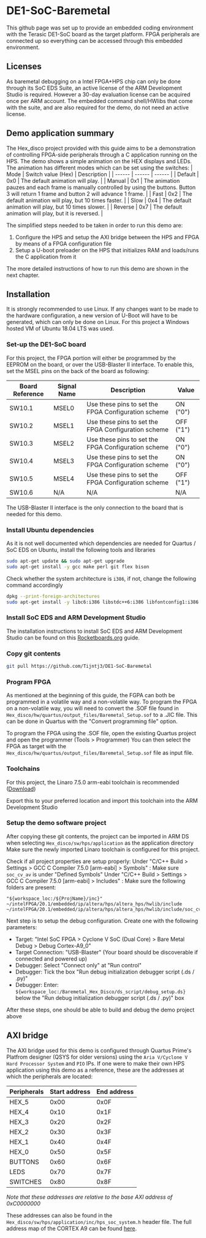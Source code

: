 # DE1-SoC-Baremetal

This github page was set up to provide an embedded coding environment with the Terasic DE1-SoC board as the target platform.
FPGA peripherals are connected up so everything can be accessed through this embedded environment.

## Licenses

As baremetal debugging on a Intel FPGA+HPS chip can only be done through its SoC EDS Suite, an active license of the ARM Development Studio is required. However a 30-day evaluation license can be acquired once per ARM account. The embedded command shell/HWlibs that come with the suite, and are also required for the demo, do not need an active license.

## Demo application summary

The Hex_disco project provided with this guide aims to be a demonstration of controlling FPGA-side peripherals through a C application running on the HPS. The demo shows a simple animation on the HEX displays and LEDs. The animation has different modes which can be set using the switches:
| Mode | Switch value (Hex) | Description |
| ------ | ------ | ------ |
| Default | 0x0 | The default animation will play. |
| Manual | 0x1 | The animation pauzes and each frame is manually controlled by using the buttons. Button 3 will return 1 frame and button 2 will advance 1 frame. |
| Fast | 0x2 | The default animation will play, but 10 times faster. |
| Slow | 0x4 | The default animation will play, but 10 times slower. |
| Reverse | 0x7 | The default animation will play, but it is reversed. |

The simplified steps needed to be taken in order to run this demo are:

1. Configure the HPS and setup the AXI bridge between the HPS and FPGA by means of a FPGA configuration file
2. Setup a U-boot preloader on the HPS that initializes RAM and loads/runs the C application from it

The more detailed instructions of how to run this demo are shown in the next chapter.

## Installation

It is strongly recommended to use Linux. If any changes want to be made to the hardware configuration, a new version of U-Boot will have to be generated, which can only be done on Linux.
For this project a Windows hosted VM of Ubuntu 18.04 LTS was used.

### Set-up the DE1-SoC board

For this project, the FPGA portion will either be programmed by the EEPROM on the board, or over the USB-Blaster II interface.
To enable this, set the MSEL pins on the back of the board as following:

| Board Reference | Signal Name | Description | Value |
| ------ | ------ | ------ | ------ |
| SW10.1 | MSEL0 | Use these pins to set the FPGA Configuration scheme | ON ("0") |
| SW10.2 | MSEL1 | Use these pins to set the FPGA Configuration scheme | OFF ("1") |
| SW10.3 | MSEL2 | Use these pins to set the FPGA Configuration scheme | ON ("0") |
| SW10.4 | MSEL3 | Use these pins to set the FPGA Configuration scheme | ON ("0") |
| SW10.5 | MSEL4 | Use these pins to set the FPGA Configuration scheme | OFF ("1") |
| SW10.6 | N/A | N/A | N/A |

The USB-Blaster II interface is the only connection to the board that is needed for this demo.

### Install Ubuntu dependencies

As it is not well documented which dependencies are needed for Quartus / SoC EDS on Ubuntu, install the following tools and libraries

```sh
sudo apt-get update && sudo apt-get upgrade
sudo apt-get install -y gcc make perl git flex bison
```

Check whether the system architecture is ```i386```, if not, change the following command accordingly

```sh
dpkg --print-foreign-architectures
sudo apt-get install -y libc6:i386 libstdc++6:i386 libfontconfig1:i386 libfreetype6:i386 libice6:i386 lib32ncurses5 zlib1g:i386 libusb-0.1-4:i386
```

### Install SoC EDS and ARM Development Studio

The installation instructions to install SoC EDS and ARM Development Studio can be found on this [Rocketboards.org](https://rocketboards.org/foswiki/Documentation/SoCEDS) guide.

### Copy git contents

```sh
git pull https://github.com/Tijntj3/DE1-SoC-Baremetal
```

### Program FPGA

As mentioned at the beginning of this guide, the FGPA can both be programmed in a volatile way and a non-volatile way.
To program the FPGA on a non-volatile way, you will need to convert the .SOF file found in ```Hex_disco/hw/quartus/output_files/Baremetal_Setup.sof``` to a .JIC file. This can be done in Quartus with the "Convert programming file" option.

To program the FPGA using the .SOF file, open the existing Quartus project and open the programmer (Tools > Programmer)
You can then select the FPGA as target with the ```Hex_disco/hw/quartus/output_files/Baremetal_Setup.sof``` file as input file.

### Toolchains

For this project, the Linaro 7.5.0 arm-eabi toolchain is recommended ([Download](https://releases.linaro.org/components/toolchain/binaries/latest-7/arm-eabi/gcc-linaro-7.5.0-2019.12-x86_64_arm-eabi.tar.xz))

Export this to your preferred location and import this toolchain into the ARM Development Studio

### Setup the demo software project

After copying these git contents, the project can be imported in ARM DS when selecting ```Hex_disco/sw/hps/application``` as the application directory
Make sure the newly imported Linaro toolchain is configured for this project.

Check if all project properties are setup properly:
Under "C/C++ Build > Settings > GCC C Compiler 7.5.0 [arm-eabi] > Symbols" :
Make sure ```soc_cv_av``` is under "Defined Symbols"
Under "C/C++ Build > Settings > GCC C Compiler 7.5.0 [arm-eabi] > Includes" :
Make sure the following folders are present:

```
"${workspace_loc:/${ProjName}/inc}"
~/intelFPGA/20.1/embedded/ip/altera/hps/altera_hps/hwlib/include
~/intelFPGA/20.1/embedded/ip/altera/hps/altera_hps/hwlib/include/soc_cv_av
```

Next step is to setup the debug configuration. Create one with the following parameters:

- Target: "Intel SoC FPGA > Cyclone V SoC (Dual Core) > Bare Metal Debug > Debug Cortex-A9_0"
- Target Connection: "USB-Blaster" (Your board should be discoverable if connected and powered up)
- Debugger: Select "Connect only" at "Run control"
- Debugger: Tick the box "Run debug initialization debugger script (.ds / .py)"
- Debugger: Enter: ```${workspace_loc:/Baremetal_Hex_Disco/ds_script/debug_setup.ds}``` below the "Run debug initialization debugger script (.ds / .py)" box

After these steps, one should be able to build and debug the demo project above

## AXI bridge

The AXI bridge used for this demo is configured through Quartus Prime's Platfrom designer (QSYS for older versions) using the ```Aria V/Cyclone V Hard Processor System``` and ```PIO``` IPs. If one were to make their own HPS application using this demo as a reference, these are the addresses at which the peripherals are located:

| Peripherals | Start address | End address |
| ------ | ------ | ------ |
| HEX_5 | 0x00 | 0x0F |
| HEX_4 | 0x10 | 0x1F |
| HEX_3 | 0x20 | 0x2F |
| HEX_2 | 0x30 | 0x3F |
| HEX_1 | 0x40 | 0x4F |
| HEX_0 | 0x50 | 0x5F |
| BUTTONS | 0x60 | 0x6F |
| LEDS | 0x70 | 0x7F |
| SWITCHES | 0x80 | 0x8F |

*Note that these addresses are relative to the base AXI address of 0xC0000000*

These addresses can also be found in the ```Hex_disco/sw/hps/application/inc/hps_soc_system.h``` header file. The full address map of the CORTEX A9 can be found [here](https://www.intel.com/content/www/us/en/programmable/hps/cyclone-v/hps.html).
